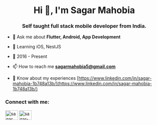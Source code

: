<h1 align="center">Hi 👋, I'm Sagar Mahobia</h1>
<h3 align="center">Self taught full stack mobile developer from India.</h3>
 
- 💬 Ask me about **Flutter, Android, App Development**

- 📖  Learning iOS, NestJS  
 
- 📆 2016 -  Present

- 📫 How to reach me **sagarmahobia5@gmail.com**

- 📄 Know about my experiences [https://www.linkedin.com/in/sagar-mahobia-1b748a13b/](https://www.linkedin.com/in/sagar-mahobia-1b748a13b/)

<h3 align="left">Connect with me:</h3>
<p align="left">
<a href="https://twitter.com/sagar_mahobia" target="blank"><img align="center" src="https://raw.githubusercontent.com/rahuldkjain/github-profile-readme-generator/master/src/images/icons/Social/twitter.svg" alt="sagar_mahobia" height="30" width="40" /></a>
<a href="https://linkedin.com/in/sagar-mahobia-1b748a13b" target="blank"><img align="center" src="https://raw.githubusercontent.com/rahuldkjain/github-profile-readme-generator/master/src/images/icons/Social/linked-in-alt.svg" alt="sagar-mahobia-1b748a13b" height="30" width="40" /></a>
</p>

 
 
